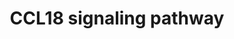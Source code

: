 ---
annotations:
- id: PW:0000003
  parent: signaling pathway
  type: Pathway Ontology
  value: signaling pathway
authors:
- Keshav
- Egonw
- Eweitz
description: 'A multi-cellular molecular signaling and functional network map of C-C
  Motif Chemokine Ligand 18 (CCL18): A chemokine with immunosuppressive and pro-tumor
  function'
last-edited: 2021-06-14
organisms:
- Homo sapiens
redirect_from:
- /index.php/Pathway:WP5097
- /instance/WP5097
revision: null
schema-jsonld:
- '@context': https://schema.org/
  '@id': https://wikipathways.github.io/pathways/WP5097.html
  '@type': Dataset
  creator:
    '@type': Organization
    name: WikiPathways
  description: 'A multi-cellular molecular signaling and functional network map of
    C-C Motif Chemokine Ligand 18 (CCL18): A chemokine with immunosuppressive and
    pro-tumor function'
  keywords:
  - ''
  - ACTA2
  - AKT1
  - ALDH1
  - ANXA2
  - ARF6
  - ARNT
  - ASAP1
  - ASAP3
  - ATE1-AS1
  - ATF3
  - ATP6VOE2-AS1
  - BCYRN1
  - BMI1
  - CASP8
  - CCL18
  - CCL2
  - CCL3
  - CCR1
  - CCR2
  - CCR3
  - CCR4
  - CCR5
  - CCR6
  - CCR8
  - CD44
  - CDC25C
  - CDH1
  - CDH2
  - CDH5
  - CFL1
  - CHUK
  - COL1A1
  - COL1A2
  - CREB1
  - CSF2
  - CXCL8
  - CXCR4
  - Ca++
  - ECI2-DT
  - ELMO1
  - EP300
  - EZR
  - FAM74A4
  - FGF2
  - FN1
  - FOS
  - FZD4
  - GOLGA6L17P
  - GPER1
  - GSK3B
  - HIF1A
  - HIPK1-AS1
  - HOTAIR
  - Histamine
  - IKBKB
  - IKBKG
  - IL10
  - IL15
  - IL6
  - ITGA5
  - ITGAL
  - ITGB1
  - ITGB2
  - ITPKB
  - JAK2
  - KAT2B
  - KIF5B
  - KITLG
  - LDHA
  - LDHB
  - LIMK1
  - LIN28A
  - LIN28B
  - LINC00266-3
  - LINC00319
  - LINC00467
  - LINC00629
  - LINC00649
  - LINC00974
  - LINC01089
  - LINC01357
  - LINC01361
  - LINC01770
  - LINC01881
  - LINC02245
  - LINC02582
  - MAD1L1
  - MAPK1
  - MAPK3
  - MAPK8
  - MAPK9
  - 'MIAT '
  - MMP2
  - MMP3
  - MMP9
  - MT-CO2
  - MTDH
  - MTERF4
  - MTOR
  - MYC
  - MYOSLID-AS1
  - NFKBIA
  - NRAS
  - PIK3R1
  - PIK3R3
  - PIP2
  - PITPNM3
  - PLCG1
  - POT1-AS1
  - POU5F1
  - PPM1K-DT
  - PRKAR1B-AS1
  - PRKCA
  - PRKCD
  - PRKCZ
  - PROM1
  - PTEN
  - PTK2
  - PTK2B
  - RAC1
  - RAD51-AS1
  - RELA
  - SLC2A1
  - SMAD2
  - SMAD3
  - SNAI1
  - SNAI2
  - SP1
  - SRC
  - STAT1
  - STAT3
  - TCRB
  - TEAD4
  - TFAP2A
  - TGFB1
  - TIMP1
  - TIMP2
  - TTLL3
  - TWIST1
  - UCA1
  - VASH1-AS1
  - VCAM1
  - VEGFA
  - VEGFC
  - VIM
  - ZEB1
  - ZEB2
  - hsa-let-7b
  - hsa-let-7d
  - hsa-let-7e
  - hsa-miR-106a
  - hsa-miR-17
  - hsa-miR-199a-5p
  - hsa-miR-20a
  - hsa-miR-20b
  - hsa-miR-21-5p
  - hsa-miR-26b
  - hsa-miR-27a
  - hsa-miR-27b-3p
  - hsa-miR-877
  - hsa-miR-92b
  - hsa-miR-98-5p
  - lnc-ASAP2-5
  - lnc-COL5A1-3
  - lnc-DENND3-2
  - lnc-ESRRB-1
  - lnc-FANCM-1
  - lnc-FLNA-1
  - lnc-GOLGA8Q-1
  - lnc-MACC1-1
  - lnc-PMAIP1-9
  - lnc-PYGL-1
  - lnc-RGMA-3
  - lnc-SCN8A-1
  - lnc-SLC16A3-3
  - lnc-SLC35A5-1
  - lnc-SSU72P8-2
  - lnc-U2AF2-2
  - lnc-ZBTB20-1
  - lnc-ZFP37-1
  license: CC0
  name: CCL18 signaling pathway
seo: CreativeWork
title: CCL18 signaling pathway
wpid: WP5097
---